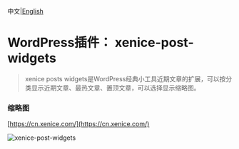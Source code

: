 中文|[English](/)

# WordPress插件： xenice-post-widgets
> xenice posts widgets是WordPress经典小工具近期文章的扩展，可以按分类显示近期文章、最热文章、置顶文章，可以选择显示缩略图。 

### 缩略图

[https://cn.xenice.com/](https://cn.xenice.com/)

![xenice-post-widgets](https://raw.githubusercontent.com/xenice/xenice-post-widgets/master/screenshot_cn.png)